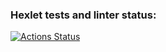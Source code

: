 ### Hexlet tests and linter status:
[![Actions Status](https://github.com/Ahiru78/java-project-78/actions/workflows/hexlet-check.yml/badge.svg)](https://github.com/Ahiru78/java-project-78/actions)